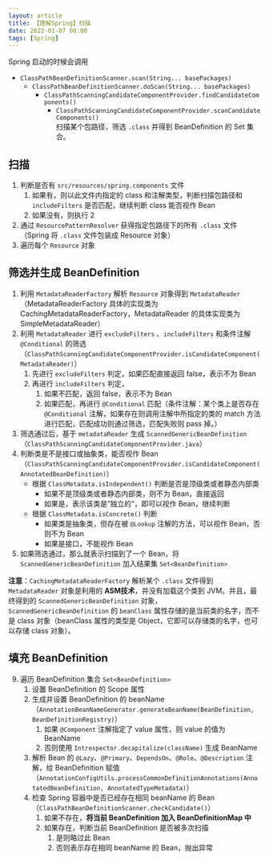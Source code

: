 ```yaml
---
layout: article  
title: 【理解Spring】扫描
date: 2022-01-07 00:00 
tags: [Spring]  
---
```


Spring 启动的时候会调用 
- `ClassPathBeanDefinitionScanner.scan(String... basePackages)`
    - `ClassPathBeanDefinitionScanner.doScan(String... basePackages)`
        - `ClassPathScanningCandidateComponentProvider.findCandidateComponents()`
            - `ClassPathScanningCandidateComponentProvider.scanCandidateComponents()`  
扫描某个包路径，筛选 `.class` 并得到 BeanDefinition 的 Set 集合。

## 扫描
1. 判断是否有 `src/resources/spring.components` 文件
    1. 如果有，则以此文件内指定的 class 和注解类型，判断扫描包路径和 `includeFilters` 是否匹配，继续判断 class 能否视作 Bean
    2. 如果没有，则执行 2
2. 通过 `ResourcePatternResolver` 获得指定包路径下的所有 `.class` 文件（Spring 将 `.class` 文件包装成 Resource 对象）
3. 遍历每个 `Resource` 对象

## 筛选并生成 BeanDefinition
1. 利用 `MetadataReaderFactory` 解析 `Resource` 对象得到 `MetadataReader`（MetadataReaderFactory 具体的实现类为 CachingMetadataReaderFactory，MetadataReader 的具体实现类为 SimpleMetadataReader）
2. 利用 `MetadataReader` 进行 `excludeFilters` 、`includeFilters` 和条件注解 `@Conditional` 的筛选（`ClassPathScanningCandidateComponentProvider.isCandidateComponent(MetadataReader)`）
   1. 先进行 `excludeFilters` 判定，如果匹配直接返回 false，表示不为 Bean
   2. 再进行 `includeFilters` 判定，
       1. 如果不匹配，返回 false，表示不为 Bean
       2. 如果匹配，再进行 `@Conditional` 匹配（条件注解：某个类上是否存在 `@Conditional` 注解，如果存在则调用注解中所指定的类的 match 方法进行匹配，匹配成功则通过筛选，匹配失败则 pass 掉。）
3. 筛选通过后，基于 `metadataReader` 生成 `ScannedGenericBeanDefinition`（`ClassPathScanningCandidateComponentProvider.java`）
4. 判断类是不是接口或抽象类，能否视作 Bean（`ClassPathScanningCandidateComponentProvider.isCandidateComponent(AnnotatedBeanDefinition)`）
   - 根据 `ClassMetadata.isIndependent()` 判断是否是顶级类或者静态内部类
       - 如果不是顶级类或者静态内部类，则不为 Bean，直接返回
       - 如果是，表示该类是“独立的”，即可以视作 Bean，继续判断
   - 根据 `ClassMetadata.isConcrete()` 判断
       - 如果类是抽象类，但存在被 `@Lookup` 注解的方法，可以视作 Bean，否则不为 Bean
       - 如果是接口，不能视作 Bean
5. 如果筛选通过，那么就表示扫描到了一个 Bean，将 `ScannedGenericBeanDefinition` 加入结果集 `Set<BeanDefinition>`

**注意**：`CachingMetadataReaderFactory` 解析某个 `.class` 文件得到 `MetadataReader` 对象是利用的 **ASM技术**，并没有加载这个类到 JVM。并且，最终得到的 `ScannedGenericBeanDefinition` 对象，`ScannedGenericBeanDefinition` 的 `beanClass` 属性存储的是当前类的名字，而不是 class 对象（beanClass 属性的类型是 Object，它即可以存储类的名字，也可以存储 class 对象）。

## 填充 BeanDefinition
9. 遍历 BeanDefinition 集合 `Set<BeanDefinition>`
   1. 设置 BeanDefinition 的 Scope 属性
   2. 生成并设置 BeanDefinition 的 beanName（`AnnotationBeanNameGenerator.generateBeanName(BeanDefinition, BeanDefinitionRegistry)`）
       1. 如果 `@Component` 注解指定了 value 属性，则 value 的值为 BeanName
       2. 否则使用 `Introspector.decapitalize(className)` 生成 BeanName
   4. 解析 Bean 的 `@Lazy`、`@Primary`、`DependsOn`、`@Role`、`@Description` 注解，给 BeanDefinition 赋值（`AnnotationConfigUtils.processCommonDefinitionAnnotations(AnnotatedBeanDefinition, AnnotatedTypeMetadata)`）
   5. 检查 Spring 容器中是否已经存在相同 beanName 的 Bean（`ClassPathBeanDefinitionScanner.checkCandidate()`）
      1. 如果不存在，**将当前 BeanDefinition 加入 BeanDefinitionMap 中**
      2. 如果存在，判断当前 BeanDefinition 是否被多次扫描
         1. 是则略过此 Bean
         2. 否则表示存在相同 beanName 的 Bean，抛出异常
      
    